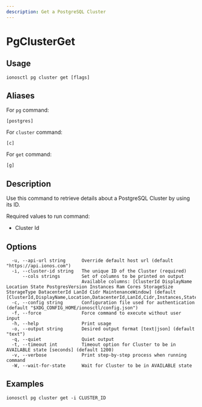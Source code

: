 ```yaml
---
description: Get a PostgreSQL Cluster
---
```


# PgClusterGet

## Usage

```text
ionosctl pg cluster get [flags]
```

## Aliases

For `pg` command:

```text
[postgres]
```

For `cluster` command:

```text
[c]
```

For `get` command:

```text
[g]
```

## Description

Use this command to retrieve details about a PostgreSQL Cluster by using its ID.

Required values to run command:

* Cluster Id

## Options

```text
  -u, --api-url string      Override default host url (default "https://api.ionos.com")
  -i, --cluster-id string   The unique ID of the Cluster (required)
      --cols strings        Set of columns to be printed on output 
                            Available columns: [ClusterId DisplayName Location State PostgresVersion Instances Ram Cores StorageSize StorageType DatacenterId LanId Cidr MaintenanceWindow] (default [ClusterId,DisplayName,Location,DatacenterId,LanId,Cidr,Instances,State])
  -c, --config string       Configuration file used for authentication (default "$XDG_CONFIG_HOME/ionosctl/config.json")
  -f, --force               Force command to execute without user input
  -h, --help                Print usage
  -o, --output string       Desired output format [text|json] (default "text")
  -q, --quiet               Quiet output
  -t, --timeout int         Timeout option for Cluster to be in AVAILABLE state [seconds] (default 1200)
  -v, --verbose             Print step-by-step process when running command
  -W, --wait-for-state      Wait for Cluster to be in AVAILABLE state
```

## Examples

```text
ionosctl pg cluster get -i CLUSTER_ID
```

